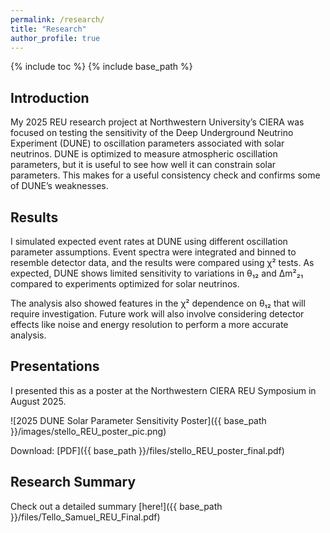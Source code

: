 ```yaml
---
permalink: /research/
title: "Research"
author_profile: true
---
```


{% include toc %}
{% include base_path %}

## Introduction

My 2025 REU research project at Northwestern University’s CIERA was focused on testing the sensitivity of the Deep Underground Neutrino Experiment (DUNE) to oscillation parameters associated with solar neutrinos. DUNE is optimized to measure atmospheric oscillation parameters, but it is useful to see how well it can constrain solar parameters. This makes for a useful consistency check and confirms some of DUNE’s weaknesses.

## Results

I simulated expected event rates at DUNE using different oscillation parameter assumptions. Event spectra were integrated and binned to resemble detector data, and the results were compared using χ² tests. As expected, DUNE shows limited sensitivity to variations in θ₁₂ and Δm²₂₁ compared to experiments optimized for solar neutrinos.

The analysis also showed features in the χ² dependence on θ₁₂ that will require investigation. Future work will also involve considering detector effects like noise and energy resolution to perform a more accurate analysis.

## Presentations

I presented this as a poster at the Northwestern CIERA REU Symposium in August 2025.  

![2025 DUNE Solar Parameter Sensitivity Poster]({{ base_path }}/images/stello_REU_poster_pic.png)

Download: [PDF]({{ base_path }}/files/stello_REU_poster_final.pdf)

## Research Summary

Check out a detailed summary [here!]({{ base_path }}/files/Tello_Samuel_REU_Final.pdf)


